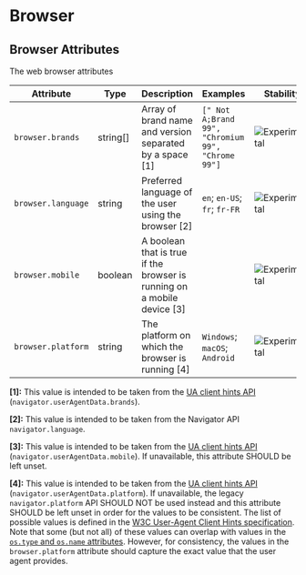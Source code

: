 <!--- Hugo front matter used to generate the website version of this page:
--->

<!-- NOTE: THIS FILE IS AUTOGENERATED. DO NOT EDIT BY HAND. -->
<!-- see templates/registry/markdown/attribute_namespace.md.j2 -->

# Browser

## Browser Attributes

The web browser attributes

| Attribute                                         | Type     | Description                                                             | Examples                                          | Stability                                                        |
| ------------------------------------------------- | -------- | ----------------------------------------------------------------------- | ------------------------------------------------- | ---------------------------------------------------------------- |
| <a id="`browser.brands`">`browser.brands`</a>     | string[] | Array of brand name and version separated by a space [1]                | `[" Not A;Brand 99", "Chromium 99", "Chrome 99"]` | ![Experimental](https://img.shields.io/badge/-experimental-blue) |
| <a id="`browser.language`">`browser.language`</a> | string   | Preferred language of the user using the browser [2]                    | `en`; `en-US`; `fr`; `fr-FR`                      | ![Experimental](https://img.shields.io/badge/-experimental-blue) |
| <a id="`browser.mobile`">`browser.mobile`</a>     | boolean  | A boolean that is true if the browser is running on a mobile device [3] |                                                   | ![Experimental](https://img.shields.io/badge/-experimental-blue) |
| <a id="`browser.platform`">`browser.platform`</a> | string   | The platform on which the browser is running [4]                        | `Windows`; `macOS`; `Android`                     | ![Experimental](https://img.shields.io/badge/-experimental-blue) |

**[1]:** This value is intended to be taken from the [UA client hints API](https://wicg.github.io/ua-client-hints/#interface) (`navigator.userAgentData.brands`).

**[2]:** This value is intended to be taken from the Navigator API `navigator.language`.

**[3]:** This value is intended to be taken from the [UA client hints API](https://wicg.github.io/ua-client-hints/#interface) (`navigator.userAgentData.mobile`). If unavailable, this attribute SHOULD be left unset.

**[4]:** This value is intended to be taken from the [UA client hints API](https://wicg.github.io/ua-client-hints/#interface) (`navigator.userAgentData.platform`). If unavailable, the legacy `navigator.platform` API SHOULD NOT be used instead and this attribute SHOULD be left unset in order for the values to be consistent.
The list of possible values is defined in the [W3C User-Agent Client Hints specification](https://wicg.github.io/ua-client-hints/#sec-ch-ua-platform). Note that some (but not all) of these values can overlap with values in the [`os.type` and `os.name` attributes](./os.md). However, for consistency, the values in the `browser.platform` attribute should capture the exact value that the user agent provides.
